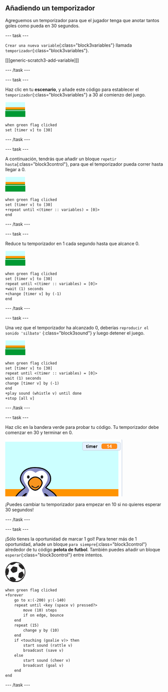 ## Añadiendo un temporizador

Agreguemos un temporizador para que el jugador tenga que anotar tantos goles como pueda en 30 segundos.

--- task ---

`Crear una nueva variable`{:class="block3variables"} llamada `temporizador`{:class="block3variables"}.

[[[generic-scratch3-add-variable]]]

--- /task ---

--- task ---

Haz clic en tu __escenario__, y añade este código para establecer el `temporizador`{:class="block3variables"} a 30 al comienzo del juego.

![objeto escenario](images/stage-sprite.png)

```blocks3
when green flag clicked
set [timer v] to [30]
```

--- /task ---

--- task ---

A continuación, tendrás que añadir un bloque `repetir hasta`{:class="block3control"}, para que el temporizador pueda correr hasta llegar a 0.

![objeto escenario](images/stage-sprite.png)

```blocks3
when green flag clicked
set [timer v] to [30]
+repeat until <(timer :: variables) = [0]>
end
```

--- /task ---

--- task ---

Reduce tu temporizador en 1 cada segundo hasta que alcance 0.

![objeto escenario](images/stage-sprite.png)

```blocks3
when green flag clicked
set [timer v] to [30]
repeat until <(timer :: variables) = [0]>
+wait (1) seconds
+change [timer v] by (-1)
end
```

--- /task ---

--- task ---

Una vez que el temporizador ha alcanzado 0, deberías `reproducir el sonido 'silbato'` {:class="block3sound"} y luego detener el juego.

![objeto escenario](images/stage-sprite.png)

```blocks3
when green flag clicked
set [timer v] to [30]
repeat until <(timer :: variables) = [0]>
wait (1) seconds
change [timer v] by (-1)
end
+play sound (whistle v) until done
+stop [all v]
```

--- /task ---

--- task ---

Haz clic en la bandera verde para probar tu código. Tu temporizador debe comenzar en 30 y terminar en 0.

![captura de pantalla](images/goalie-timer-test.png)

¡Puedes cambiar tu temporizador para empezar en 10 si no quieres esperar 30 segundos!

--- /task ---

--- task ---

¡Sólo tienes la oportunidad de marcar 1 gol! Para tener más de 1 oportunidad, añade un bloque `para siempre`{:class="block3control"} alrededor de tu código __pelota de futbol__. También puedes añadir un bloque `esperar`{:class="block3control"} entre intentos.

![objeto pelota de fútbol](images/football-sprite.png)

```blocks3
when green flag clicked
+forever
    go to x:(-200) y:(-140)
    repeat until <key (space v) pressed?>
        move (10) steps
        if on edge, bounce
    end
    repeat (15)
        change y by (10)
    end
    if <touching (goalie v)> then
        start sound (rattle v)
        broadcast (save v)
    else
        start sound (cheer v)
        broadcast (goal v)
    end
end
```

--- /task ---

